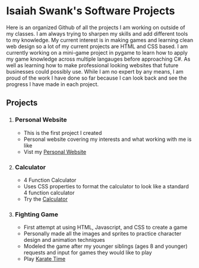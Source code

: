 # Isaiah Swank's Software Projects
Here is an organized Github of all the projects I am working on outside of my classes. I am always trying to sharpen my skills and add different tools to my knowledge. My current interest is in making games and learning clean web design so a lot of my current projects are HTML and CSS based.
I am currently working on a mini-game project in pygame to learn how to apply my game knowledge across multiple langauges before approaching C#. 
As well as learning how to make professional looking websites that future businesses could possibly use.
While I am no expert by any means, I am proud of the work I have done so far because I can look back and see the progress I have made in each project.

## Projects
1. ### Personal Website
   * This is the first project I created
   * Personal website covering my interests and what working with me is like
   * Vist my [Personal Website](http://127.0.0.1:5500/index.html)
2. ### Calculator
   * 4 Function Calculator
   * Uses CSS properties to format the calculator to look like a standard 4 function calculator
   * Try the [Calculator](http://127.0.0.1:5500/index.html)
3. ### Fighting Game
   * First attempt at using HTML, Javascript, and CSS to create a game
   * Personally made all the images and sprites to practice character design and animation techniques
   * Modeled the game after my younger siblings (ages 8 and younger) requests and input for games they would like to play
   * Play [Karate Time](https://github.com/Isaiah-Swank/Isaiah-s-Projects/blob/main/fighting-game/index.html)

